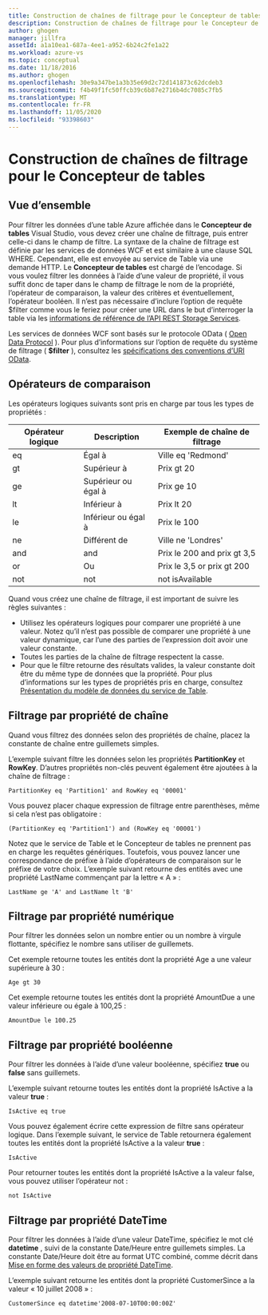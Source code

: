 ```yaml
---
title: Construction de chaînes de filtrage pour le Concepteur de tables | Microsoft Docs
description: Construction de chaînes de filtrage pour le Concepteur de tables
author: ghogen
manager: jillfra
assetId: a1a10ea1-687a-4ee1-a952-6b24c2fe1a22
ms.workload: azure-vs
ms.topic: conceptual
ms.date: 11/18/2016
ms.author: ghogen
ms.openlocfilehash: 30e9a347be1a3b35e69d2c72d141873c62dcdeb3
ms.sourcegitcommit: f4b49f1fc50ffcb39c6b87e2716b4dc7085c7fb5
ms.translationtype: MT
ms.contentlocale: fr-FR
ms.lasthandoff: 11/05/2020
ms.locfileid: "93398603"
---
```

# <a name="constructing-filter-strings-for-the-table-designer"></a>Construction de chaînes de filtrage pour le Concepteur de tables
## <a name="overview"></a>Vue d’ensemble
Pour filtrer les données d’une table Azure affichée dans le **Concepteur de tables** Visual Studio, vous devez créer une chaîne de filtrage, puis entrer celle-ci dans le champ de filtre. La syntaxe de la chaîne de filtrage est définie par les services de données WCF et est similaire à une clause SQL WHERE. Cependant, elle est envoyée au service de Table via une demande HTTP. Le **Concepteur de tables** est chargé de l’encodage. Si vous voulez filtrer les données à l’aide d’une valeur de propriété, il vous suffit donc de taper dans le champ de filtrage le nom de la propriété, l’opérateur de comparaison, la valeur des critères et éventuellement, l’opérateur booléen. Il n’est pas nécessaire d’inclure l’option de requête $filter comme vous le feriez pour créer une URL dans le but d’interroger la table via les [informations de référence de l’API REST Storage Services](/rest/api/storageservices/).

Les services de données WCF sont basés sur le protocole OData ( [Open Data Protocol](https://www.odata.org/) ). Pour plus d’informations sur l’option de requête du système de filtrage ( **$filter** ), consultez les [spécifications des conventions d’URI OData](https://www.odata.org/documentation/odata-version-2-0/uri-conventions/).

## <a name="comparison-operators"></a>Opérateurs de comparaison
Les opérateurs logiques suivants sont pris en charge par tous les types de propriétés :

| Opérateur logique | Description | Exemple de chaîne de filtrage |
| --- | --- | --- |
| eq |Égal à |Ville eq 'Redmond' |
| gt |Supérieur à |Prix gt 20 |
| ge |Supérieur ou égal à |Prix ge 10 |
| lt |Inférieur à |Prix lt 20 |
| le |Inférieur ou égal à |Prix le 100 |
| ne |Différent de |Ville ne 'Londres' |
| and |and |Prix le 200 and prix gt 3,5 |
| or |Ou |Prix le 3,5 or prix gt 200 |
| not |not |not isAvailable |

Quand vous créez une chaîne de filtrage, il est important de suivre les règles suivantes :

* Utilisez les opérateurs logiques pour comparer une propriété à une valeur. Notez qu’il n’est pas possible de comparer une propriété à une valeur dynamique, car l’une des parties de l’expression doit avoir une valeur constante.
* Toutes les parties de la chaîne de filtrage respectent la casse.
* Pour que le filtre retourne des résultats valides, la valeur constante doit être du même type de données que la propriété. Pour plus d’informations sur les types de propriétés pris en charge, consultez [Présentation du modèle de données du service de Table](/rest/api/storageservices/Understanding-the-Table-Service-Data-Model).

## <a name="filtering-on-string-properties"></a>Filtrage par propriété de chaîne
Quand vous filtrez des données selon des propriétés de chaîne, placez la constante de chaîne entre guillemets simples.

L’exemple suivant filtre les données selon les propriétés **PartitionKey** et **RowKey**. D’autres propriétés non-clés peuvent également être ajoutées à la chaîne de filtrage :

```
PartitionKey eq 'Partition1' and RowKey eq '00001'
```

Vous pouvez placer chaque expression de filtrage entre parenthèses, même si cela n’est pas obligatoire :

```
(PartitionKey eq 'Partition1') and (RowKey eq '00001')
```

Notez que le service de Table et le Concepteur de tables ne prennent pas en charge les requêtes génériques. Toutefois, vous pouvez lancer une correspondance de préfixe à l’aide d’opérateurs de comparaison sur le préfixe de votre choix. L’exemple suivant retourne des entités avec une propriété LastName commençant par la lettre « A » :

```
LastName ge 'A' and LastName lt 'B'
```

## <a name="filtering-on-numeric-properties"></a>Filtrage par propriété numérique
Pour filtrer les données selon un nombre entier ou un nombre à virgule flottante, spécifiez le nombre sans utiliser de guillemets.

Cet exemple retourne toutes les entités dont la propriété Age a une valeur supérieure à 30 :

```
Age gt 30
```

Cet exemple retourne toutes les entités dont la propriété AmountDue a une valeur inférieure ou égale à 100,25 :

```
AmountDue le 100.25
```

## <a name="filtering-on-boolean-properties"></a>Filtrage par propriété booléenne
Pour filtrer les données à l’aide d’une valeur booléenne, spécifiez **true** ou **false** sans guillemets.

L’exemple suivant retourne toutes les entités dont la propriété IsActive a la valeur **true** :

```
IsActive eq true
```

Vous pouvez également écrire cette expression de filtre sans opérateur logique. Dans l’exemple suivant, le service de Table retournera également toutes les entités dont la propriété IsActive a la valeur **true** :

```
IsActive
```

Pour retourner toutes les entités dont la propriété IsActive a la valeur false, vous pouvez utiliser l’opérateur not :

```
not IsActive
```

## <a name="filtering-on-datetime-properties"></a>Filtrage par propriété DateTime
Pour filtrer les données à l’aide d’une valeur DateTime, spécifiez le mot clé **datetime** , suivi de la constante Date/Heure entre guillemets simples. La constante Date/Heure doit être au format UTC combiné, comme décrit dans [Mise en forme des valeurs de propriété DateTime](/rest/api/storageservices/Formatting-DateTime-Property-Values).

L’exemple suivant retourne les entités dont la propriété CustomerSince a la valeur « 10 juillet 2008 » :

```
CustomerSince eq datetime'2008-07-10T00:00:00Z'
```
